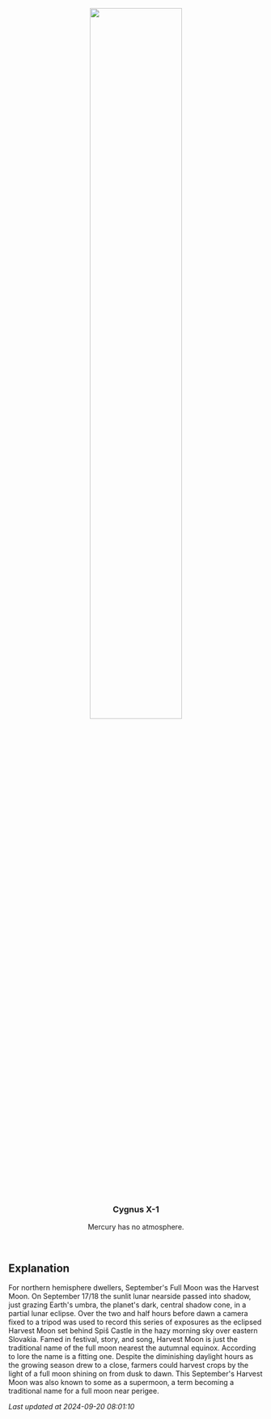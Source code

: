 <p align='center'>
    <img src='https://apod.nasa.gov/apod/image/2409/2024_09_18_ZM_Spis_50mm-Pano_Postupka_1024c.png' width='60%' />
    <h3 align="center">Cygnus X-1</h3>
    <p align="center">Mercury has no atmosphere.</p>
</p>
<br/>

Explanation
--
For northern hemisphere dwellers, September's Full Moon was the Harvest Moon. On September 17/18 the sunlit lunar nearside passed into shadow, just grazing Earth's umbra, the planet's dark, central shadow cone, in a partial lunar eclipse. Over the two and half hours before dawn a camera fixed to a tripod was used to record this series of exposures as the eclipsed Harvest Moon set behind Spiš Castle in the hazy morning sky over eastern Slovakia. Famed in festival, story, and song, Harvest Moon is just the traditional name of the full moon nearest the autumnal equinox.  According to lore the name is a fitting one. Despite the diminishing daylight hours as the growing season drew to a close, farmers could harvest crops by the light of a full moon shining on from dusk to dawn. This September's Harvest Moon was also known to some as a supermoon, a term becoming a traditional name for a full moon near perigee.


*Last updated at 2024-09-20 08:01:10*

